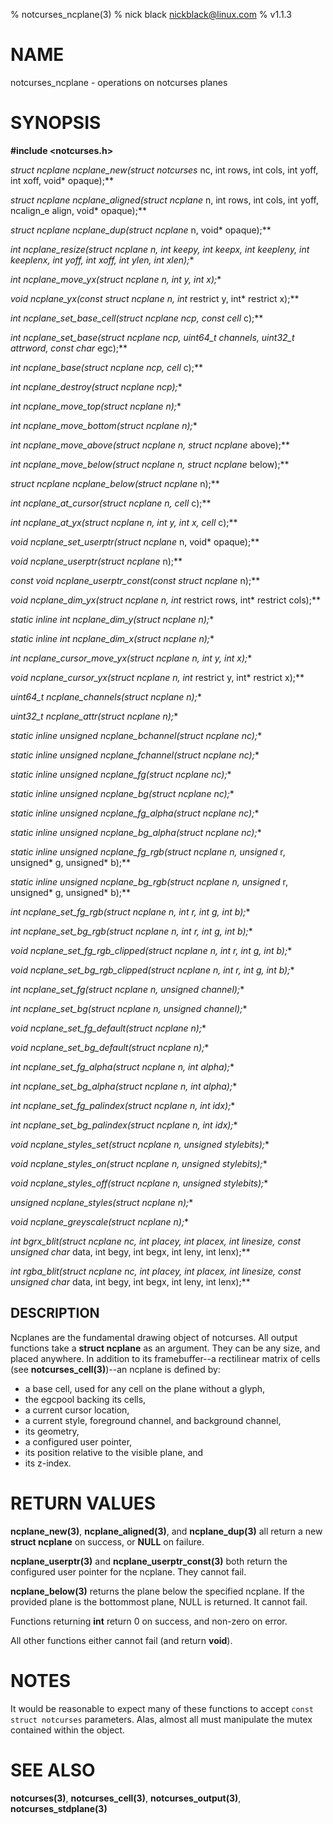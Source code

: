 % notcurses_ncplane(3)
% nick black <nickblack@linux.com>
% v1.1.3

# NAME

notcurses_ncplane - operations on notcurses planes

# SYNOPSIS

**#include <notcurses.h>**

**struct ncplane* ncplane_new(struct notcurses* nc, int rows, int cols, int yoff, int xoff, void* opaque);**

**struct ncplane* ncplane_aligned(struct ncplane* n, int rows, int cols, int yoff, ncalign_e align, void* opaque);**

**struct ncplane* ncplane_dup(struct ncplane* n, void* opaque);**

**int ncplane_resize(struct ncplane* n, int keepy, int keepx, int keepleny, int keeplenx, int yoff, int xoff, int ylen, int xlen);**

**int ncplane_move_yx(struct ncplane* n, int y, int x);**

**void ncplane_yx(const struct ncplane* n, int* restrict y, int* restrict x);**

**int ncplane_set_base_cell(struct ncplane* ncp, const cell* c);**

**int ncplane_set_base(struct ncplane* ncp, uint64_t channels, uint32_t attrword, const char* egc);**

**int ncplane_base(struct ncplane* ncp, cell* c);**

**int ncplane_destroy(struct ncplane* ncp);**

**int ncplane_move_top(struct ncplane* n);**

**int ncplane_move_bottom(struct ncplane* n);**

**int ncplane_move_above(struct ncplane* n, struct ncplane* above);**

**int ncplane_move_below(struct ncplane* n, struct ncplane* below);**

**struct ncplane* ncplane_below(struct ncplane* n);**

**int ncplane_at_cursor(struct ncplane* n, cell* c);**

**int ncplane_at_yx(struct ncplane* n, int y, int x, cell* c);**

**void* ncplane_set_userptr(struct ncplane* n, void* opaque);**

**void* ncplane_userptr(struct ncplane* n);**

**const void* ncplane_userptr_const(const struct ncplane* n);**

**void ncplane_dim_yx(struct ncplane* n, int* restrict rows, int* restrict cols);**

**static inline int ncplane_dim_y(struct ncplane* n);**

**static inline int ncplane_dim_x(struct ncplane* n);**

**int ncplane_cursor_move_yx(struct ncplane* n, int y, int x);**

**void ncplane_cursor_yx(struct ncplane* n, int* restrict y, int* restrict x);**

**uint64_t ncplane_channels(struct ncplane* n);**

**uint32_t ncplane_attr(struct ncplane* n);**

**static inline unsigned ncplane_bchannel(struct ncplane* nc);**

**static inline unsigned ncplane_fchannel(struct ncplane* nc);**

**static inline unsigned ncplane_fg(struct ncplane* nc);**

**static inline unsigned ncplane_bg(struct ncplane* nc);**

**static inline unsigned ncplane_fg_alpha(struct ncplane* nc);**

**static inline unsigned ncplane_bg_alpha(struct ncplane* nc);**

**static inline unsigned ncplane_fg_rgb(struct ncplane* n, unsigned* r, unsigned* g, unsigned* b);**

**static inline unsigned ncplane_bg_rgb(struct ncplane* n, unsigned* r, unsigned* g, unsigned* b);**

**int ncplane_set_fg_rgb(struct ncplane* n, int r, int g, int b);**

**int ncplane_set_bg_rgb(struct ncplane* n, int r, int g, int b);**

**void ncplane_set_fg_rgb_clipped(struct ncplane* n, int r, int g, int b);**

**void ncplane_set_bg_rgb_clipped(struct ncplane* n, int r, int g, int b);**

**int ncplane_set_fg(struct ncplane* n, unsigned channel);**

**int ncplane_set_bg(struct ncplane* n, unsigned channel);**

**void ncplane_set_fg_default(struct ncplane* n);**

**void ncplane_set_bg_default(struct ncplane* n);**

**int ncplane_set_fg_alpha(struct ncplane* n, int alpha);**

**int ncplane_set_bg_alpha(struct ncplane* n, int alpha);**

**int ncplane_set_fg_palindex(struct ncplane* n, int idx);**

**int ncplane_set_bg_palindex(struct ncplane* n, int idx);**

**void ncplane_styles_set(struct ncplane* n, unsigned stylebits);**

**void ncplane_styles_on(struct ncplane* n, unsigned stylebits);**

**void ncplane_styles_off(struct ncplane* n, unsigned stylebits);**

**unsigned ncplane_styles(struct ncplane* n);**

**void ncplane_greyscale(struct ncplane* n);**

**int bgrx_blit(struct ncplane* nc, int placey, int placex, int linesize, const unsigned char* data, int begy, int begx, int leny, int lenx);**

**int rgba_blit(struct ncplane* nc, int placey, int placex, int linesize, const unsigned char* data, int begy, int begx, int leny, int lenx);**

## DESCRIPTION

Ncplanes are the fundamental drawing object of notcurses. All output functions
take a **struct ncplane** as an argument. They can be any size, and placed
anywhere. In addition to its framebuffer--a rectilinear matrix of cells
(see **notcurses_cell(3)**)--an ncplane is defined by:

* a base cell, used for any cell on the plane without a glyph,
* the egcpool backing its cells,
* a current cursor location,
* a current style, foreground channel, and background channel,
* its geometry,
* a configured user pointer,
* its position relative to the visible plane, and
* its z-index.

# RETURN VALUES

**ncplane_new(3)**, **ncplane_aligned(3)**, and **ncplane_dup(3)** all return a
new **struct ncplane** on success, or **NULL** on failure.

**ncplane_userptr(3)** and **ncplane_userptr_const(3)** both return the configured user
pointer for the ncplane. They cannot fail.

**ncplane_below(3)** returns the plane below the specified ncplane. If the provided
plane is the bottommost plane, NULL is returned. It cannot fail.

Functions returning **int** return 0 on success, and non-zero on error.

All other functions either cannot fail (and return **void**).

# NOTES

It would be reasonable to expect many of these functions to accept `const struct notcurses`
parameters. Alas, almost all must manipulate the mutex contained within the object.

# SEE ALSO

**notcurses(3)**, **notcurses_cell(3)**, **notcurses_output(3)**,
**notcurses_stdplane(3)**
